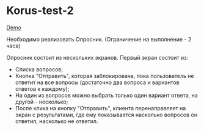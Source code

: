 # Korus-test-2

[Demo](https://kapatych.github.io/Korus-test-2/)

Необходимо реализовать Опросник. (Ограничение на выполнение - 2 часа)

Опросник состоит из нескольких экранов. Первый экран состоит из: 

+ Списка вопросов;
+ Кнопка "Отправить", которая заблокирована, пока пользователь не ответит на все вопросы (достаточно два вопроса и вариантов ответов к каждому);
+ На один из вопросов можно выбрать только один вариант ответа, на другой - несколько;
+ После клика на кнопку "Отправить", клиента перенаправляет на экран с результатами, где ему показывается насколько вопросов он ответил, насколько не ответил.
